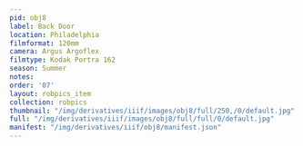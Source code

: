 ```yaml
---
pid: obj8
label: Back Door
location: Philadelphia
filmformat: 120mm
camera: Argus Argoflex
filmtype: Kodak Portra 162
season: Summer
notes: 
order: '07'
layout: robpics_item
collection: robpics
thumbnail: "/img/derivatives/iiif/images/obj8/full/250,/0/default.jpg"
full: "/img/derivatives/iiif/images/obj8/full/full/0/default.jpg"
manifest: "/img/derivatives/iiif/obj8/manifest.json"
---
```

